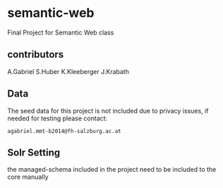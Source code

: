 # semantic-web
Final Project for Semantic Web class

## contributors

A.Gabriel
S.Huber
K.Kleeberger
J.Krabath

## Data

The seed data for this project is not included due to privacy issues, if needed for testing please contact:

``` agabriel.mmt-b2014@fh-salzburg.ac.at ```

## Solr Setting

the managed-schema included in the project need to be included to the core manually
